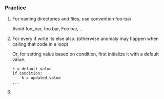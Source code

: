### Practice

1. For naming directories and files, use convention foo-bar

   Avoid foo_bar, foo bar, Foo bar, ...

2. For every if write its else also. (otherwise anomaly may happen when calling that code in a loop)

   Or, for setting value based on condition, first initialize it with a default value. 
   ```
   k = default_value
   if condition:
       k = updated_value
   ...
   ```
   
3. 
